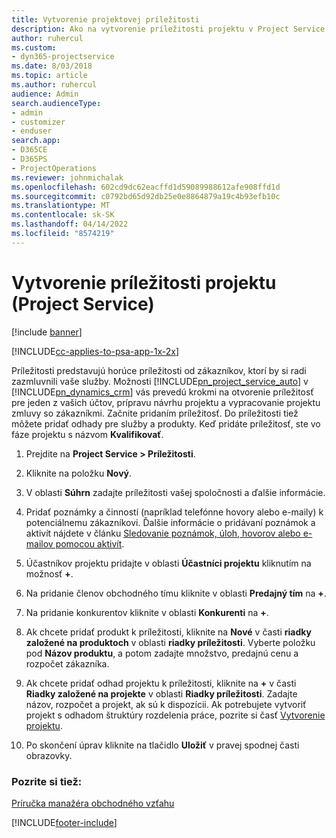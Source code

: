 ```yaml
---
title: Vytvorenie projektovej príležitosti
description: Ako na vytvorenie príležitosti projektu v Project Service
author: ruhercul
ms.custom:
- dyn365-projectservice
ms.date: 8/03/2018
ms.topic: article
ms.author: ruhercul
audience: Admin
search.audienceType:
- admin
- customizer
- enduser
search.app:
- D365CE
- D365PS
- ProjectOperations
ms.reviewer: johnmichalak
ms.openlocfilehash: 602cd9dc62eacffd1d59089988612afe908ffd1d
ms.sourcegitcommit: c0792bd65d92db25e0e8864879a19c4b93efb10c
ms.translationtype: MT
ms.contentlocale: sk-SK
ms.lasthandoff: 04/14/2022
ms.locfileid: "8574219"
---
```

# <a name="create-a-project-opportunity-project-service"></a>Vytvorenie príležitosti projektu (Project Service)

[!include [banner](../includes/psa-now-project-operations.md)]

[!INCLUDE[cc-applies-to-psa-app-1x-2x](../includes/cc-applies-to-psa-app-1x-2x.md)]

Príležitosti predstavujú horúce príležitosti od zákazníkov, ktorí by si radi zazmluvnili vaše služby. Možnosti [!INCLUDE[pn_project_service_auto](../includes/pn-project-service-auto.md)] v [!INCLUDE[pn_dynamics_crm](../includes/pn-dynamics-crm.md)] vás prevedú krokmi na otvorenie príležitosť pre jeden z vašich účtov, prípravu návrhu projektu a vypracovanie projektu zmluvy so zákazníkmi. Začnite pridaním príležitosť. Do príležitosti tiež môžete pridať odhady pre služby a produkty. Keď pridáte príležitosť, ste vo fáze projektu s názvom **Kvalifikovať**.  
  
1.  Prejdite na **Project Service > Príležitosti**.  
  
2.  Kliknite na položku **Nový**.  
  
3.  V oblasti **Súhrn** zadajte príležitosti vašej spoločnosti a ďalšie informácie.  
  
4.  Pridať poznámky a činností (napríklad telefónne hovory alebo e-maily) k potenciálnemu zákazníkovi. Ďalšie informácie o pridávaní poznámok a aktivít nájdete v článku [Sledovanie poznámok, úloh, hovorov alebo e-mailov pomocou aktivít](/dynamics365/customerengagement/on-premises/basics/work-with-activities).  
  
5.  Účastníkov projektu pridajte v oblasti **Účastníci projektu** kliknutím na možnosť **+**.  
  
6.  Na pridanie členov obchodného tímu kliknite v oblasti **Predajný tím** na **+**.  
  
7.  Na pridanie konkurentov kliknite v oblasti **Konkurenti** na **+**.  
  
8.  Ak chcete pridať produkt k príležitosti, kliknite na **Nové** v časti **riadky založené na produktoch** v oblasti **riadky príležitosti**. Vyberte položku pod **Názov produktu**, a potom zadajte množstvo, predajnú cenu a rozpočet zákazníka.  
  
9. Ak chcete pridať odhad projektu k príležitosti, kliknite na **+** v časti **Riadky založené na projekte** v oblasti **Riadky príležitosti**. Zadajte názov, rozpočet a projekt, ak sú k dispozícii. Ak potrebujete vytvoriť projekt s odhadom štruktúry rozdelenia práce, pozrite si časť [Vytvorenie projektu](../psa/create-project.md).  
  
10. Po skončení úprav kliknite na tlačidlo **Uložiť** v pravej spodnej časti obrazovky.  
  
### <a name="see-also"></a>Pozrite si tiež:  
 [Príručka manažéra obchodného vzťahu](../psa/account-manager-guide.md)


[!INCLUDE[footer-include](../includes/footer-banner.md)]

